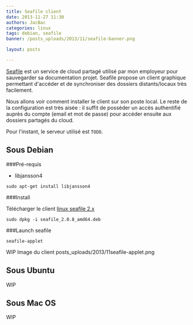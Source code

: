 ```yaml
---
title: Seafile client
date: 2013-11-27 11:30
authors: JacBac
categories: linux
tags: debian, seafile
banner: /posts_uploads/2013/11/seafile-banner.png

layout: posts

---
```


[Seafile](http://seafile.com/) est un service de cloud partagé utilisé par mon employeur pour sauvegarder sa documentation projet. Seafile propose un client graphique permettant d'accéder et de synchroniser des dossiers distants/locaux très facilement.

Nous allons voir comment installer le client sur son poste local. Le reste de la configuration est très aisée : il suffit de posséder un accès authentifié auprès du compte (email et mot de passe) pour accéder ensuite aux dossiers partagés du cloud.

Pour l'instant, le serveur utilisé est `TODO`.

## Sous Debian

###Pré-requis

* libjansson4

```
sudo apt-get install libjansson4
```

###Install

Télécharger le client [linux seafile 2.x](http://seafile.com/en/download/)

	sudo dpkg -i seafile_2.0.8_amd64.deb

###Launch seafile

	seafile-applet

WIP Image du client posts_uploads/2013/11seafile-applet.png

## Sous Ubuntu

WIP


## Sous Mac OS

WIP
